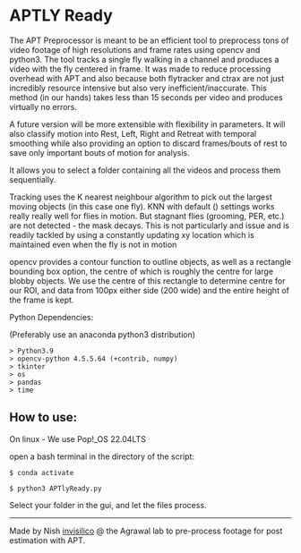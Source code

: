 # APTLY Ready

The APT Preprocessor is meant to be an efficient tool to preprocess tons of video footage of high resolutions and frame rates using opencv and python3. The tool tracks a single fly walking in a channel and produces a video with the fly centered in frame. It was made to reduce processing overhead with APT and also because both flytracker and ctrax are not just incredibly resource intensive but also very inefficient/inaccurate. This method (in our hands) takes less than 15 seconds per video and produces virtually no errors.

A future version will be more extensible with flexibility in parameters. It will also classify motion into Rest, Left, Right and Retreat with temporal smoothing while also providing an option to discard frames/bouts of rest to save only important bouts of motion for analysis.

It allows you to select a folder containing all the videos and process them sequentially. 

Tracking uses the K nearest neighbour algorithm to pick out the largest moving objects (in this case one fly). KNN with default () settings works
really really well for flies in motion. But stagnant flies (grooming, PER, etc.) are not detected - the mask decays. This is not particularly and issue and is readily tackled by using a constantly updating xy location which is maintained even when the fly is not in motion

opencv provides a contour function to outline objects, as well as a rectangle bounding box option, the centre of which is roughly the centre for large blobby objects. We use the centre of this rectangle to determine centre for our ROI, and data from 100px either side (200 wide) and the entire height of the frame is kept.

Python Dependencies:

(Preferably use an anaconda python3 distribution)
 
```
> Python3.9
> opencv-python 4.5.5.64 (+contrib, numpy)
> tkinter
> os
> pandas
> time
```

## How to use:

On linux - We use Pop!_OS 22.04LTS

open a bash terminal in the directory of the script:

```
$ conda activate
```
```
$ python3 APTlyReady.py
```

Select your folder in the gui, and let the files process.

---

Made by Nish [invisilico](https://github.com/invisilico) @ the Agrawal lab to pre-process footage for post estimation with APT.
